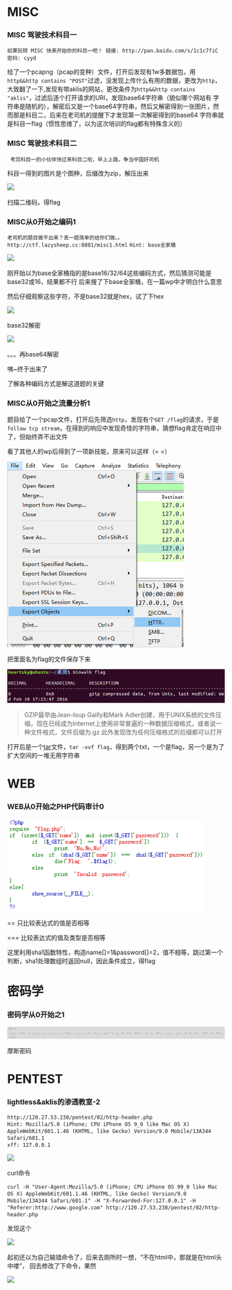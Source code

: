 # MISC

### MISC 驾驶技术科目一

`如果玩转 MISC 快来开始你的科目一吧！ 链接: http://pan.baidu.com/s/1c1c7fiC 密码: cyyd`

给了一个pcapng（pcap的变种）文件，打开后发现有1w多数据包，用`http&&http contains "POST"`过滤，没发现上传什么有用的数据，更改为`http`，
大致翻了一下,发现有带aklis的网站，更改条件为`http&&http contains "aklis"`，过滤后逐个打开请求的URI，发现base64字符串（貌似哪个网站有
字符串是随机的），解密后又是一个base64字符串，然后又解密得到一张图片，然而那是科目二，后来在老司机的提醒下才发现第一次解密得到的base64
字符串就是科目一flag（惯性思维了，以为这次培训的flag都有特殊含义的）

### MISC 驾驶技术科目二

` 考完科目一的小伙伴快过来科目二啦，早上上路，争当中国好司机`

科目一得到的图片是个图种，后缀改为zip，解压出来

![](http://upload-images.jianshu.io/upload_images/1561592-0c3e13da0586fadf.png?imageMogr2/auto-orient/strip%7CimageView2/2/w/1240)

扫描二维码，得flag

### MISC从0开始之编码1	

`老司机的题目做不出来？丢一题简单的给你们做。。 http://ctf.lazysheep.cc:8081/misc1.html`
`Hint: base全家桶`


![](http://upload-images.jianshu.io/upload_images/1561592-d6308c48f486a653.png?imageMogr2/auto-orient/strip%7CimageView2/2/w/1240)

刚开始以为base全家桶指的是base16/32/64这些编码方式，然后猜测可能是base32或16，结果都不行
后来搜了下base全家桶，在一篇wp中才明白什么意思

然后仔细观察这些字符，不是base32就是hex，试了下hex

![](http://upload-images.jianshu.io/upload_images/1561592-3ae18b3909682639.png?imageMogr2/auto-orient/strip%7CimageView2/2/w/1240)

base32解密

![](http://upload-images.jianshu.io/upload_images/1561592-45d97e282303ffa7.png?imageMogr2/auto-orient/strip%7CimageView2/2/w/1240)

。。。再base64解密

咦~终于出来了

了解各种编码方式是解这道题的关键

### MISC从0开始之流量分析1

题目给了一个pcap文件，打开后先筛选`http`，发现有个`GET /flag`的请求，于是`follow tcp stream`，在得到的响应中发现奇怪的字符串，猜想flag肯定在响应中了，但始终弄不出文件
    
看了其他人的wp后得到了一项新技能，原来可以这样（= =）

![](image/001.png)

把里面名为flag的文件保存下来

![](image/002.png)

>GZIP最早由Jean-loup Gailly和Mark Adler创建，用于UNIX系统的文件压缩，现在已经成为Internet上使用非常普遍的一种数据压缩格式，或者说一种文件格式，文件后缀为.gz
此外发现改为任何压缩格式的后缀都可以打开
    
打开后是一个[tar](https://zh.wikipedia.org/wiki/Tar)文件，`tar -xvf flag`，得到两个txt，一个是flag，另一个是为了扩大空间的一堆无用字符串

# WEB

### WEB从0开始之PHP代码审计0

![](image/01.png)
  
==  只比较表达式的值是否相等
    
=== 比较表达式的值及类型是否相等
    
这里利用sha1函数特性，构造name[]=1&password[]=2，值不相等，跳过第一个判断，sha1处理数组时返回null，因此条件成立，得flag

# 密码学

### 密码学从0开始之1	 

![](image/02.png)

摩斯密码

# PENTEST

### lightless&aklis的渗透教室-2

    http://120.27.53.238/pentest/02/http-header.php
    Hint: Mozilla/5.0 (iPhone; CPU iPhone OS 9_0 like Mac OS X) AppleWebKit/601.1.46 (KHTML, like Gecko) Version/9.0 Mobile/13A344 Safari/601.1
    xff: 127.0.0.1
    
  ![](http://upload-images.jianshu.io/upload_images/1561592-c3d85366c0484fd8.png?imageMogr2/auto-orient/strip%7CimageView2/2/w/1240)
  
curl命令      

    curl -H "User-Agent:Mozilla/5.0 (iPhone; CPU iPhone OS 99_0 like Mac OS X) AppleWebKit/601.1.46 (KHTML, like Gecko) Version/9.0 Mobile/13A344 Safari/601.1" -H "X-Forwarded-For:127.0.0.1" -H "Referer:http://www.google.com" http://120.27.53.238/pentest/02/http-header.php

发现这个

![](http://upload-images.jianshu.io/upload_images/1561592-32a6d148967fce1a.png?imageMogr2/auto-orient/strip%7CimageView2/2/w/1240)

起初还以为自己输错命令了，后来去厕所时一想，“不在html中，那就是在html头中喽”，
回去修改了下命令，果然

![](http://upload-images.jianshu.io/upload_images/1561592-0b28b0d9a015606c.png?imageMogr2/auto-orient/strip%7CimageView2/2/w/1240)


